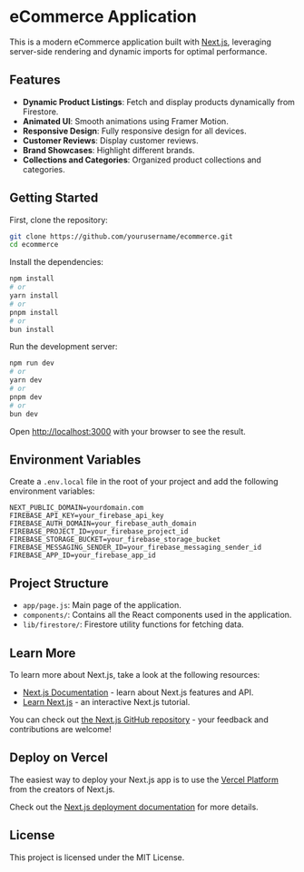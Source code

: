 # eCommerce Application

This is a modern eCommerce application built with [Next.js](https://nextjs.org/), leveraging server-side rendering and dynamic imports for optimal performance.

## Features

- **Dynamic Product Listings**: Fetch and display products dynamically from Firestore.
- **Animated UI**: Smooth animations using Framer Motion.
- **Responsive Design**: Fully responsive design for all devices.
- **Customer Reviews**: Display customer reviews.
- **Brand Showcases**: Highlight different brands.
- **Collections and Categories**: Organized product collections and categories.

## Getting Started

First, clone the repository:

```bash
git clone https://github.com/yourusername/ecommerce.git
cd ecommerce
```

Install the dependencies:

```bash
npm install
# or
yarn install
# or
pnpm install
# or
bun install
```

Run the development server:

```bash
npm run dev
# or
yarn dev
# or
pnpm dev
# or
bun dev
```

Open [http://localhost:3000](http://localhost:3000) with your browser to see the result.

## Environment Variables

Create a `.env.local` file in the root of your project and add the following environment variables:

```env
NEXT_PUBLIC_DOMAIN=yourdomain.com
FIREBASE_API_KEY=your_firebase_api_key
FIREBASE_AUTH_DOMAIN=your_firebase_auth_domain
FIREBASE_PROJECT_ID=your_firebase_project_id
FIREBASE_STORAGE_BUCKET=your_firebase_storage_bucket
FIREBASE_MESSAGING_SENDER_ID=your_firebase_messaging_sender_id
FIREBASE_APP_ID=your_firebase_app_id
```

## Project Structure

- `app/page.js`: Main page of the application.
- `components/`: Contains all the React components used in the application.
- `lib/firestore/`: Firestore utility functions for fetching data.

## Learn More

To learn more about Next.js, take a look at the following resources:

- [Next.js Documentation](https://nextjs.org/docs) - learn about Next.js features and API.
- [Learn Next.js](https://nextjs.org/learn) - an interactive Next.js tutorial.

You can check out [the Next.js GitHub repository](https://github.com/vercel/next.js/) - your feedback and contributions are welcome!

## Deploy on Vercel

The easiest way to deploy your Next.js app is to use the [Vercel Platform](https://vercel.com/new?utm_medium=default-template&filter=next.js&utm_source=create-next-app&utm_campaign=create-next-app-readme) from the creators of Next.js.

Check out the [Next.js deployment documentation](https://nextjs.org/docs/deployment) for more details.

## License

This project is licensed under the MIT License.
